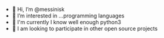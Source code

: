 - 👋 Hi, I’m @messinisk
- 👀 I’m interested in ...programming languages
- 🌱  I'm currently I know well enough python3
- 💞️ I am looking to participate in other open source projects


<!---
messinisk/messinisk is a ✨ special ✨ repository because its `README.md` (this file) appears on your GitHub profile.
You can click the Preview link to take a look at your changes.
--->
